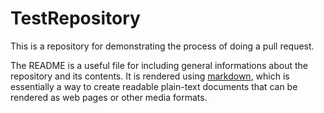 # TestRepository

This is a repository for demonstrating the process of doing a pull request.

The README is a useful file for including general informations about the repository and its contents.
It is rendered using [markdown](https://daringfireball.net/projects/markdown/), which is essentially a
way to create readable plain-text documents that can be rendered as web pages or other media formats.
